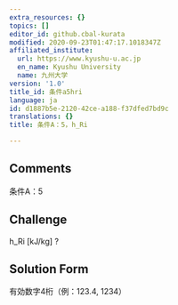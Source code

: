 ```yaml
---
extra_resources: {}
topics: []
editor_id: github.cbal-kurata
modified: 2020-09-23T01:47:17.1018347Z
affiliated_institute:
  url: https://www.kyushu-u.ac.jp
  en_name: Kyushu University
  name: 九州大学
version: '1.0'
title_id: 条件a5hri
language: ja
id: d1887b5e-2120-42ce-a188-f37dfed7bd9c
translations: {}
title: 条件A：5，h_Ri

---
```


## Comments
条件A：5

## Challenge
h_Ri [kJ/kg] ?

## Solution Form
有効数字4桁（例：123.4,  1234）




